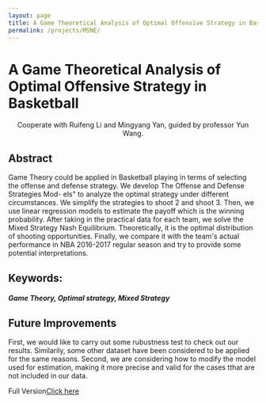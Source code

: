 ```yaml
---
layout: page
title: A Game Theoretical Analysis of Optimal Offensive Strategy in Basketball
permalink: /projects/MSNE/
---
```


# A Game Theoretical Analysis of Optimal Offensive Strategy in Basketball
<center>
Cooperate with Ruifeng Li and Mingyang Yan, guided by professor Yun Wang.

 
<div class=“picture-area”>
    <div class=“picture” style=“background-image: url(‘\static\projects\basketball.jpg’)”></div>
</div>
</center>

## Abstract
Game Theory could be applied in Basketball playing in terms of selecting the
offense and defense strategy. We develop The Offense and Defense Strategies Mod-
els" to analyze the optimal strategy under different circumstances. We simplify
the strategies to shoot 2 and shoot 3. Then, we use linear regression models to
estimate the payoff which is the winning probability. After taking in the practical
data for each team, we solve the Mixed Strategy Nash Equilibrium. Theoretically,
it is the optimal distribution of shooting opportunities. Finally, we compare it with
the team's actual performance in NBA 2016-2017 regular season and try to provide
some potential interpretations.

## Keywords:
##### Game Theory, Optimal strategy, Mixed Strategy

## Future Improvements
First, we would like to carry out some rubustness test to check out our results. Similarily, some other dataset have been considered to be applied for the same reasons.
Second, we are considering how to modify the model used for estimation, making it more precise and valid for the cases tthat are not included in our data.


Full Version[Click here]({{site.baseurl}}/assets/GTpaper.pdf)
